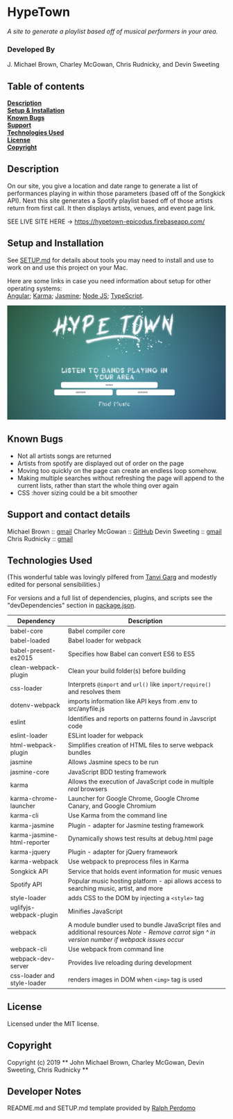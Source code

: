 # HypeTown

_A site to generate a playlist based off of musical performers in your area._

### Developed By
J. Michael Brown, Charley McGowan, Chris Rudnicky, and Devin Sweeting

## Table of contents
**[Description](#description)**<br>
**[Setup & Installation](#setup-and-installation)**<br>
**[Known Bugs](#known-bugs)**<br>
**[Support](#support-and-contact-details)**<br>
**[Technologies Used](#technologies-used)**<br>
**[License](#license)**<br>
**[Copyright](#copyright)**<br>

## Description

On our site, you give a location and date range to generate a list of performances playing in within those parameters (based off of the Songkick API). Next this site generates a Spotify playlist based off of those artists return from first call. It then displays artists, venues, and event page link.

SEE LIVE SITE HERE -> https://hypetown-epicodus.firebaseapp.com/

## Setup and Installation
See [SETUP.md](./SETUP.md) for details about tools you may need to install and use to work on and use this project on your Mac.  

Here are some links in case you need information about setup for other operating systems:  
[Angular](https://angular.io/);
[Karma](https://karma-runner.github.io/latest/index.html);
[Jasmine](https://jasmine.github.io/);
[Node JS](https://nodejs.org/en/);
[TypeScript](https://www.typescriptlang.org/).

![HypeTown](src/assets/screenshot.png)

## Known Bugs

* Not all artists songs are returned
* Artists from spotify are displayed out of order on the page
* Moving too quickly on the page can create an endless loop somehow.
* Making multiple searches without refreshing the page will append to the current lists, rather than start the whole thing over again
* CSS :hover sizing could be a bit smoother

## Support and contact details
Michael Brown :: [gmail](jmichaelbrown132737@gmail.com)
Charley McGowan :: [GitHub](https://github.com/glitchwizard)
Devin Sweeting :: [gmail](devinsweeting@gmail.com)
Chris Rudnicky :: [gmail](chrisrudnicky@gmail.com)

## Technologies Used
(This wonderful table was lovingly pilfered from [Tanvi Garg](https://github.com/TanviCodeLife) and modestly edited for personal sensibilities.)

For versions and a full list of dependencies, plugins, and scripts see the "devDependencies" section in [package.json](./package.json).  

| Dependency | Description |
| --- | --- |
| babel-core | Babel compiler core |
| babel-loaded | Babel loader for webpack |
| babel-present-es2015 | Specifies how Babel can convert ES6 to ES5 |
| clean-webpack-plugin | Clean your build folder(s) before building |
| css-loader | Interprets `@import` and `url()` like `import/require()` and resolves them |
| dotenv-webpack | imports information like API keys from .env to src/anyfile.js |
| eslint | Identifies and reports on patterns found in Javscript code |
| eslint-loader | ESLint loader for webpack |
| html-webpack-plugin | Simplifies creation of HTML files to serve webpack bundles |
| jasmine | Allows Jasmine specs to be run |
| jasmine-core | JavaScript BDD testing framework |
| karma | Allows the execution of JavaScript code in multiple *real* browsers |
| karma-chrome-launcher | Launcher for Google Chrome, Google Chrome Canary, and Google Chromium |
| karma-cli | Use Karma from the command line |
| karma-jasmine | Plugin - adapter for Jasmine testing framework |
| karma-jasmine-html-reporter | Dynamically shows test results at debug.html page |
| karma-jquery | Plugin - adapter for jQuery framework |
| karma-webpack | Use webpack to preprocess files in Karma |
| Songkick API | Service that holds event information for music venues |
| Spotify API | Popular music hosting platform - api allows access to searching music, artist, and more |
| style-loader | adds CSS to the DOM by injecting a `<style>` tag |
| uglifyjs-webpack-plugin | Minifies JavaScript |
| webpack | A module bundler used to bundle JavaScript files and additional resources   *Note - Remove carrot sign ^ in version number if webpack issues occur* |
| webpack-cli | Use webpack from command line |
| webpack-dev-server | Provides live reloading during development |
| css-loader and style-loader | renders images in DOM when `<img>` tag is used |

## License
Licensed under the MIT license.

## Copyright
Copyright (c) 2019 ** John Michael Brown, Charley McGowan, Devin Sweeting, Chris Rudnicky **

## Developer Notes    
README.md and SETUP.md template provided by [Ralph Perdomo](https://github.com/pseudoralph)

